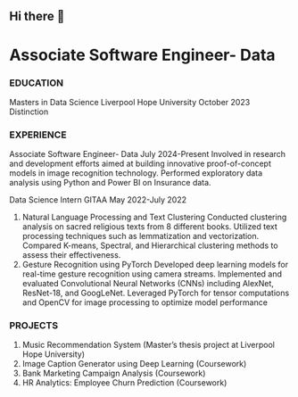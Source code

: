 ## Hi there 👋
# Associate Software Engineer- Data

### EDUCATION
Masters in Data Science
Liverpool Hope University
October 2023
Distinction

### EXPERIENCE
Associate Software Engineer- Data
July 2024-Present
 Involved in research and development efforts aimed at building
 innovative proof-of-concept models in image recognition
 technology.
 Performed exploratory data analysis using Python and Power BI
 on Insurance data.

Data Science Intern
GITAA
May 2022-July 2022
1) Natural Language Processing and Text Clustering
 Conducted clustering analysis on sacred religious texts from 8
 different books.
 Utilized text processing techniques such as lemmatization and
 vectorization.
 Compared K-means, Spectral, and Hierarchical clustering
 methods to assess their effectiveness.
2) Gesture Recognition using PyTorch
 Developed deep learning models for real-time gesture
 recognition using camera streams.
 Implemented and evaluated Convolutional Neural Networks
 (CNNs) including AlexNet, ResNet-18, and GoogLeNet.
 Leveraged PyTorch for tensor computations and OpenCV for
 image processing to optimize model performance

### PROJECTS
1) Music Recommendation System (Master’s thesis project at Liverpool Hope University)
2) Image Caption Generator using Deep Learning (Coursework)
3) Bank Marketing Campaign Analysis (Coursework)
4) HR Analytics: Employee Churn Prediction (Coursework) 


